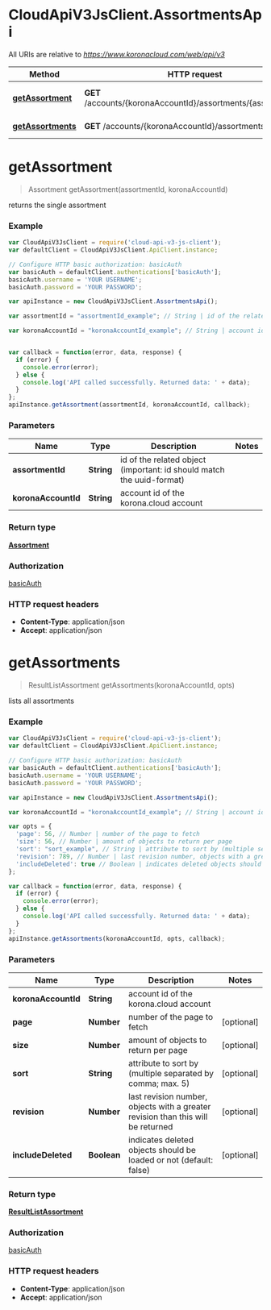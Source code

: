# CloudApiV3JsClient.AssortmentsApi

All URIs are relative to *https://www.koronacloud.com/web/api/v3*

Method | HTTP request | Description
------------- | ------------- | -------------
[**getAssortment**](AssortmentsApi.md#getAssortment) | **GET** /accounts/{koronaAccountId}/assortments/{assortmentId} | returns the single assortment
[**getAssortments**](AssortmentsApi.md#getAssortments) | **GET** /accounts/{koronaAccountId}/assortments | lists all assortments


<a name="getAssortment"></a>
# **getAssortment**
> Assortment getAssortment(assortmentId, koronaAccountId)

returns the single assortment



### Example
```javascript
var CloudApiV3JsClient = require('cloud-api-v3-js-client');
var defaultClient = CloudApiV3JsClient.ApiClient.instance;

// Configure HTTP basic authorization: basicAuth
var basicAuth = defaultClient.authentications['basicAuth'];
basicAuth.username = 'YOUR USERNAME';
basicAuth.password = 'YOUR PASSWORD';

var apiInstance = new CloudApiV3JsClient.AssortmentsApi();

var assortmentId = "assortmentId_example"; // String | id of the related object (important: id should match the uuid-format)

var koronaAccountId = "koronaAccountId_example"; // String | account id of the korona.cloud account


var callback = function(error, data, response) {
  if (error) {
    console.error(error);
  } else {
    console.log('API called successfully. Returned data: ' + data);
  }
};
apiInstance.getAssortment(assortmentId, koronaAccountId, callback);
```

### Parameters

Name | Type | Description  | Notes
------------- | ------------- | ------------- | -------------
 **assortmentId** | **String**| id of the related object (important: id should match the uuid-format) | 
 **koronaAccountId** | **String**| account id of the korona.cloud account | 

### Return type

[**Assortment**](Assortment.md)

### Authorization

[basicAuth](../README.md#basicAuth)

### HTTP request headers

 - **Content-Type**: application/json
 - **Accept**: application/json

<a name="getAssortments"></a>
# **getAssortments**
> ResultListAssortment getAssortments(koronaAccountId, opts)

lists all assortments



### Example
```javascript
var CloudApiV3JsClient = require('cloud-api-v3-js-client');
var defaultClient = CloudApiV3JsClient.ApiClient.instance;

// Configure HTTP basic authorization: basicAuth
var basicAuth = defaultClient.authentications['basicAuth'];
basicAuth.username = 'YOUR USERNAME';
basicAuth.password = 'YOUR PASSWORD';

var apiInstance = new CloudApiV3JsClient.AssortmentsApi();

var koronaAccountId = "koronaAccountId_example"; // String | account id of the korona.cloud account

var opts = { 
  'page': 56, // Number | number of the page to fetch
  'size': 56, // Number | amount of objects to return per page
  'sort': "sort_example", // String | attribute to sort by (multiple separated by comma; max. 5)
  'revision': 789, // Number | last revision number, objects with a greater revision than this will be returned
  'includeDeleted': true // Boolean | indicates deleted objects should be loaded or not (default: false)
};

var callback = function(error, data, response) {
  if (error) {
    console.error(error);
  } else {
    console.log('API called successfully. Returned data: ' + data);
  }
};
apiInstance.getAssortments(koronaAccountId, opts, callback);
```

### Parameters

Name | Type | Description  | Notes
------------- | ------------- | ------------- | -------------
 **koronaAccountId** | **String**| account id of the korona.cloud account | 
 **page** | **Number**| number of the page to fetch | [optional] 
 **size** | **Number**| amount of objects to return per page | [optional] 
 **sort** | **String**| attribute to sort by (multiple separated by comma; max. 5) | [optional] 
 **revision** | **Number**| last revision number, objects with a greater revision than this will be returned | [optional] 
 **includeDeleted** | **Boolean**| indicates deleted objects should be loaded or not (default: false) | [optional] 

### Return type

[**ResultListAssortment**](ResultListAssortment.md)

### Authorization

[basicAuth](../README.md#basicAuth)

### HTTP request headers

 - **Content-Type**: application/json
 - **Accept**: application/json

